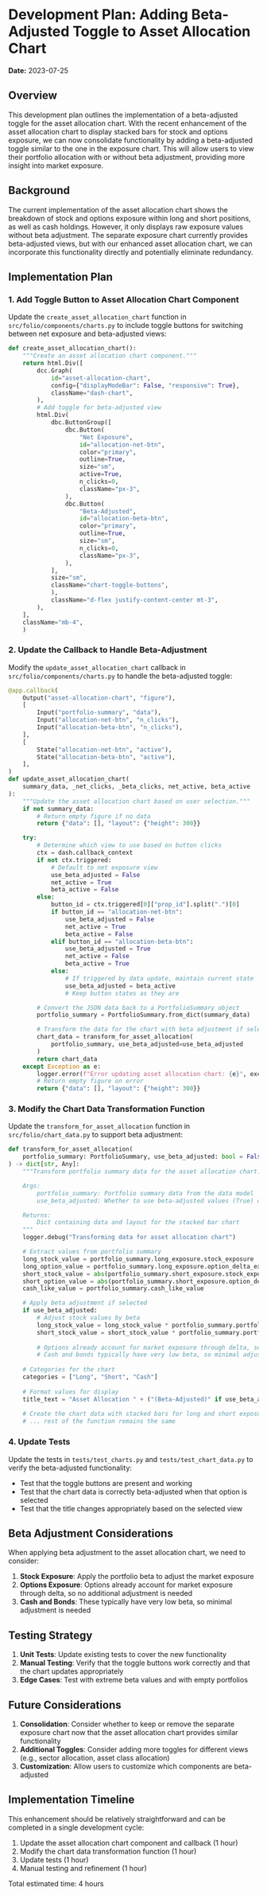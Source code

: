 # Development Plan: Adding Beta-Adjusted Toggle to Asset Allocation Chart

**Date:** 2023-07-25

## Overview

This development plan outlines the implementation of a beta-adjusted toggle for the asset allocation chart. With the recent enhancement of the asset allocation chart to display stacked bars for stock and options exposure, we can now consolidate functionality by adding a beta-adjusted toggle similar to the one in the exposure chart. This will allow users to view their portfolio allocation with or without beta adjustment, providing more insight into market exposure.

## Background

The current implementation of the asset allocation chart shows the breakdown of stock and options exposure within long and short positions, as well as cash holdings. However, it only displays raw exposure values without beta adjustment. The separate exposure chart currently provides beta-adjusted views, but with our enhanced asset allocation chart, we can incorporate this functionality directly and potentially eliminate redundancy.

## Implementation Plan

### 1. Add Toggle Button to Asset Allocation Chart Component

Update the `create_asset_allocation_chart` function in `src/folio/components/charts.py` to include toggle buttons for switching between net exposure and beta-adjusted views:

```python
def create_asset_allocation_chart():
    """Create an asset allocation chart component."""
    return html.Div([
        dcc.Graph(
            id="asset-allocation-chart",
            config={"displayModeBar": False, "responsive": True},
            className="dash-chart",
        ),
        # Add toggle for beta-adjusted view
        html.Div(
            dbc.ButtonGroup([
                dbc.Button(
                    "Net Exposure",
                    id="allocation-net-btn",
                    color="primary",
                    outline=True,
                    size="sm",
                    active=True,
                    n_clicks=0,
                    className="px-3",
                ),
                dbc.Button(
                    "Beta-Adjusted",
                    id="allocation-beta-btn",
                    color="primary",
                    outline=True,
                    size="sm",
                    n_clicks=0,
                    className="px-3",
                ),
            ],
            size="sm",
            className="chart-toggle-buttons",
            ),
            className="d-flex justify-content-center mt-3",
        ),
    ],
    className="mb-4",
    )
```

### 2. Update the Callback to Handle Beta-Adjustment

Modify the `update_asset_allocation_chart` callback in `src/folio/components/charts.py` to handle the beta-adjusted toggle:

```python
@app.callback(
    Output("asset-allocation-chart", "figure"),
    [
        Input("portfolio-summary", "data"),
        Input("allocation-net-btn", "n_clicks"),
        Input("allocation-beta-btn", "n_clicks"),
    ],
    [
        State("allocation-net-btn", "active"),
        State("allocation-beta-btn", "active"),
    ],
)
def update_asset_allocation_chart(
    summary_data, _net_clicks, _beta_clicks, net_active, beta_active
):
    """Update the asset allocation chart based on user selection."""
    if not summary_data:
        # Return empty figure if no data
        return {"data": [], "layout": {"height": 300}}

    try:
        # Determine which view to use based on button clicks
        ctx = dash.callback_context
        if not ctx.triggered:
            # Default to net exposure view
            use_beta_adjusted = False
            net_active = True
            beta_active = False
        else:
            button_id = ctx.triggered[0]["prop_id"].split(".")[0]
            if button_id == "allocation-net-btn":
                use_beta_adjusted = False
                net_active = True
                beta_active = False
            elif button_id == "allocation-beta-btn":
                use_beta_adjusted = True
                net_active = False
                beta_active = True
            else:
                # If triggered by data update, maintain current state
                use_beta_adjusted = beta_active
                # Keep button states as they are

        # Convert the JSON data back to a PortfolioSummary object
        portfolio_summary = PortfolioSummary.from_dict(summary_data)

        # Transform the data for the chart with beta adjustment if selected
        chart_data = transform_for_asset_allocation(
            portfolio_summary, use_beta_adjusted=use_beta_adjusted
        )
        return chart_data
    except Exception as e:
        logger.error(f"Error updating asset allocation chart: {e}", exc_info=True)
        # Return empty figure on error
        return {"data": [], "layout": {"height": 300}}
```

### 3. Modify the Chart Data Transformation Function

Update the `transform_for_asset_allocation` function in `src/folio/chart_data.py` to support beta adjustment:

```python
def transform_for_asset_allocation(
    portfolio_summary: PortfolioSummary, use_beta_adjusted: bool = False
) -> dict[str, Any]:
    """Transform portfolio summary data for the asset allocation chart.

    Args:
        portfolio_summary: Portfolio summary data from the data model
        use_beta_adjusted: Whether to use beta-adjusted values (True) or raw values (False)

    Returns:
        Dict containing data and layout for the stacked bar chart
    """
    logger.debug("Transforming data for asset allocation chart")

    # Extract values from portfolio summary
    long_stock_value = portfolio_summary.long_exposure.stock_exposure
    long_option_value = portfolio_summary.long_exposure.option_delta_exposure
    short_stock_value = abs(portfolio_summary.short_exposure.stock_exposure)
    short_option_value = abs(portfolio_summary.short_exposure.option_delta_exposure)
    cash_like_value = portfolio_summary.cash_like_value

    # Apply beta adjustment if selected
    if use_beta_adjusted:
        # Adjust stock values by beta
        long_stock_value = long_stock_value * portfolio_summary.portfolio_beta
        short_stock_value = short_stock_value * portfolio_summary.portfolio_beta
        
        # Options already account for market exposure through delta, so no adjustment needed
        # Cash and bonds typically have very low beta, so minimal adjustment needed
        
    # Categories for the chart
    categories = ["Long", "Short", "Cash"]
    
    # Format values for display
    title_text = "Asset Allocation " + ("(Beta-Adjusted)" if use_beta_adjusted else "(Exposure)")
    
    # Create the chart data with stacked bars for long and short exposure
    # ... rest of the function remains the same
```

### 4. Update Tests

Update the tests in `tests/test_charts.py` and `tests/test_chart_data.py` to verify the beta-adjusted functionality:

- Test that the toggle buttons are present and working
- Test that the chart data is correctly beta-adjusted when that option is selected
- Test that the title changes appropriately based on the selected view

## Beta Adjustment Considerations

When applying beta adjustment to the asset allocation chart, we need to consider:

1. **Stock Exposure**: Apply the portfolio beta to adjust the market exposure
2. **Options Exposure**: Options already account for market exposure through delta, so no additional adjustment is needed
3. **Cash and Bonds**: These typically have very low beta, so minimal adjustment is needed

## Testing Strategy

1. **Unit Tests**: Update existing tests to cover the new functionality
2. **Manual Testing**: Verify that the toggle buttons work correctly and that the chart updates appropriately
3. **Edge Cases**: Test with extreme beta values and with empty portfolios

## Future Considerations

1. **Consolidation**: Consider whether to keep or remove the separate exposure chart now that the asset allocation chart provides similar functionality
2. **Additional Toggles**: Consider adding more toggles for different views (e.g., sector allocation, asset class allocation)
3. **Customization**: Allow users to customize which components are beta-adjusted

## Implementation Timeline

This enhancement should be relatively straightforward and can be completed in a single development cycle:

1. Update the asset allocation chart component and callback (1 hour)
2. Modify the chart data transformation function (1 hour)
3. Update tests (1 hour)
4. Manual testing and refinement (1 hour)

Total estimated time: 4 hours
